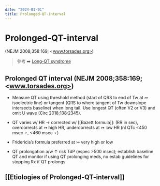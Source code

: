 ```yaml
---
date: "2024-01-01"
title: Prolonged-QT-interval
---
```



# Prolonged-QT-interval

(NEJM 2008;358:169; <www.torsades.org>)

> 參考 ➡️ [Long-QT syndrome](https://www.nejm.org/doi/full/10.1056/NEJMcp0706513)

## Prolonged QT interval (NEJM 2008;358:169; <www.torsades.org>)

- Measure QT using threshold method (start of QRS to end of Tw at ↣ isoelectric line) or tangent (QRS to where tangent of Tw downslope intersects baseline) when long tail. Use longest QT (often V2 or V3) and omit U wave (Circ 2018;138:2345).

- QT varies w/ HR → corrected w/ [[Bazett formula]]: (RR in sec), overcorrects at ↣ high HR, undercorrects at ↣ low HR (nl QTc <450 msec ♂, <460 msec ♀)

- Fridericia’s formula preferred at ↣ very high or low

- QT prolongation a/w ↑ risk TdP (espec >500 msec); establish baseline QT and monitor if using QT prolonging meds, no estab guidelines for stopping Rx if QT prolongs

## [[Etiologies of Prolonged-QT-interval]]
